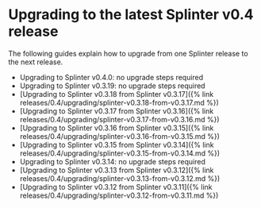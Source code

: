 # Upgrading to the latest Splinter v0.4 release

<!--
  Copyright 2018-2021 Cargill Incorporated
  Licensed under Creative Commons Attribution 4.0 International License
  https://creativecommons.org/licenses/by/4.0/
-->

The following guides explain how to upgrade from one Splinter release to the
next release.

  * Upgrading to Splinter v0.4.0: no upgrade steps required
  * Upgrading to Splinter v0.3.19: no upgrade steps required
  * [Upgrading to Splinter v0.3.18 from Splinter
    v0.3.17]({% link releases/0.4/upgrading/splinter-v0.3.18-from-v0.3.17.md %})
  * [Upgrading to Splinter v0.3.17 from Splinter
    v0.3.16]({% link releases/0.4/upgrading/splinter-v0.3.17-from-v0.3.16.md %})
  * [Upgrading to Splinter v0.3.16 from Splinter
    v0.3.15]({% link releases/0.4/upgrading/splinter-v0.3.16-from-v0.3.15.md %})
  * [Upgrading to Splinter v0.3.15 from Splinter
    v0.3.14]({% link releases/0.4/upgrading/splinter-v0.3.15-from-v0.3.14.md %})
  * Upgrading to Splinter v0.3.14: no upgrade steps required
  * [Upgrading to Splinter v0.3.13 from Splinter
    v0.3.12]({% link releases/0.4/upgrading/splinter-v0.3.13-from-v0.3.12.md %})
  * [Upgrading to Splinter v0.3.12 from Splinter
    v0.3.11]({% link releases/0.4/upgrading/splinter-v0.3.12-from-v0.3.11.md %})
